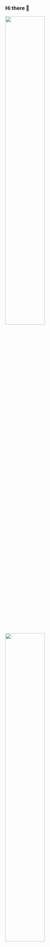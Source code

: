### Hi there 👋

<img align="left" height="50%" src="https://github-readme-stats.vercel.app/api?username=galanksumantri&show_icons=true&theme=radical">
<img align="left" height="50%" src="https://github-readme-stats.vercel.app/api/top-langs/?username=galanksumantri&layout=compact">

<!-- - 🔭 I’m currently working on ...
- 🌱 I’m currently learning ...
- 👯 I’m looking to collaborate on ...
- 🤔 I’m looking for help with ...
- 💬 Ask me about ...
- 📫 How to reach me: ...
- 😄 Pronouns: ...
- ⚡ Fun fact: ... -->

